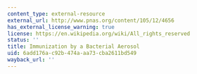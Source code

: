 ```yaml
---
content_type: external-resource
external_url: http://www.pnas.org/content/105/12/4656
has_external_license_warning: true
license: https://en.wikipedia.org/wiki/All_rights_reserved
status: ''
title: Immunization by a Bacterial Aerosol
uid: 6add176a-c92b-474a-aa73-cba2611bd549
wayback_url: ''
---
```

